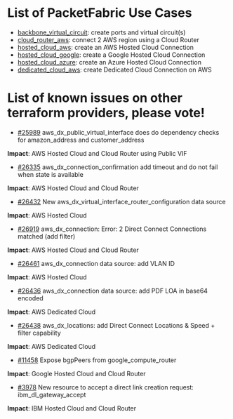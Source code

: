 # List of PacketFabric Use Cases

- [backbone_virtual_circuit](./backbone_virtual_circuit): create ports and virtual circuit(s)
- [cloud_router_aws](./cloud_router_aws): connect 2 AWS region using a Cloud Router
- [hosted_cloud_aws](./hosted_cloud_aws): create an AWS Hosted Cloud Connection
- [hosted_cloud_google](./hosted_cloud_google): create a Google Hosted Cloud Connection
- [hosted_cloud_azure](./hosted_cloud_azure): create an Azure Hosted Cloud Connection
- [dedicated_cloud_aws](./dedicated_cloud_aws): create Dedicated Cloud Connection on AWS

# List of known issues on other terraform providers, please vote!

- [#25989](https://github.com/hashicorp/terraform-provider-aws/issues/25989) aws_dx_public_virtual_interface does do dependency checks for amazon_address and customer_address

**Impact**: AWS Hosted Cloud and Cloud Router using Public VIF

- [#26335](https://github.com/hashicorp/terraform-provider-aws/issues/26335) aws_dx_connection_confirmation add timeout and do not fail when state is available 

**Impact**: AWS Hosted Cloud and Cloud Router

- [#26432](https://github.com/hashicorp/terraform-provider-aws/issues/26432) New aws_dx_virtual_interface_router_configuration data source

**Impact**: AWS Hosted Cloud

- [#26919](https://github.com/hashicorp/terraform-provider-aws/issues/26919) aws_dx_connection: Error: 2 Direct Connect Connections matched (add filter)

**Impact**: AWS Hosted Cloud and Cloud Router

- [#26461](https://github.com/hashicorp/terraform-provider-aws/issues/26461) aws_dx_connection data source: add VLAN ID

**Impact**: AWS Hosted Cloud

- [#26436](https://github.com/hashicorp/terraform-provider-aws/issues/26436) aws_dx_connection data source: add PDF LOA in base64 encoded

**Impact**: AWS Dedicated Cloud

- [#26438](https://github.com/hashicorp/terraform-provider-aws/issues/26438) aws_dx_locations: add Direct Connect Locations & Speed + filter capability

**Impact**: AWS Dedicated Cloud

- [#11458](https://github.com/hashicorp/terraform-provider-google/issues/11458) Expose bgpPeers from google_compute_router

**Impact**: Google Hosted Cloud and Cloud Router

- [#3978](https://github.com/IBM-Cloud/terraform-provider-ibm/issues/3978) New resource to accept a direct link creation request: ibm_dl_gateway_accept

**Impact**: IBM Hosted Cloud and Cloud Router
